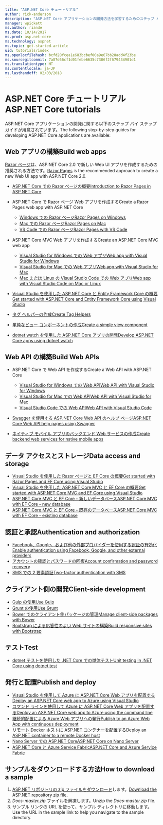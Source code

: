```yaml
---
title: "ASP.NET Core チュートリアル"
author: rick-anderson
description: "ASP.NET Core アプリケーションの開発方法を学習するためのステップ バイ ステップ ガイドの一覧です。"
manager: wpickett
ms.author: riande
ms.date: 10/14/2017
ms.prod: asp.net-core
ms.technology: aspnet
ms.topic: get-started-article
uid: tutorials/index
ms.openlocfilehash: bcfd20fcea1e683bcbef00a9e67bb28add4f23be
ms.sourcegitcommit: 7a87d66cf1d01febe6635c7306f2f679434901d1
ms.translationtype: HT
ms.contentlocale: ja-JP
ms.lasthandoff: 02/03/2018
---
```

# <a name="aspnet-core-tutorials"></a><span data-ttu-id="88ce2-103">ASP.NET Core チュートリアル</span><span class="sxs-lookup"><span data-stu-id="88ce2-103">ASP.NET Core tutorials</span></span>

<span data-ttu-id="88ce2-104">ASP.NET Core アプリケーションの開発に関する以下のステップ バイ ステップ ガイドが用意されています。</span><span class="sxs-lookup"><span data-stu-id="88ce2-104">The following step-by-step guides for developing ASP.NET Core applications are available:</span></span>

## <a name="build-web-apps"></a><span data-ttu-id="88ce2-105">Web アプリの構築</span><span class="sxs-lookup"><span data-stu-id="88ce2-105">Build web apps</span></span>

<span data-ttu-id="88ce2-106">[Razor ページ](xref:mvc/razor-pages/index)は、ASP.NET Core 2.0 で新しい Web UI アプリを作成するための推奨される方法です。</span><span class="sxs-lookup"><span data-stu-id="88ce2-106">[Razor Pages](xref:mvc/razor-pages/index) is the recommended approach to create a new Web UI app with ASP.NET Core 2.0.</span></span>

* [<span data-ttu-id="88ce2-107">ASP.NET Core での Razor ページの概要</span><span class="sxs-lookup"><span data-stu-id="88ce2-107">Introduction to Razor Pages in ASP.NET Core</span></span>](xref:mvc/razor-pages/index)
* <span data-ttu-id="88ce2-108">ASP.NET Core で Razor ページ Web アプリを作成する</span><span class="sxs-lookup"><span data-stu-id="88ce2-108">Create a Razor Pages web app with ASP.NET Core</span></span>

   * [<span data-ttu-id="88ce2-109">Windows での Razor ページ</span><span class="sxs-lookup"><span data-stu-id="88ce2-109">Razor Pages on Windows</span></span>](xref:tutorials/razor-pages/index)
   * [<span data-ttu-id="88ce2-110">Mac での Razor ページ</span><span class="sxs-lookup"><span data-stu-id="88ce2-110">Razor Pages on Mac</span></span>](xref:tutorials/razor-pages-mac/index)
   * [<span data-ttu-id="88ce2-111">VS Code での Razor ページ</span><span class="sxs-lookup"><span data-stu-id="88ce2-111">Razor Pages with VS Code</span></span>](xref:tutorials/razor-pages-vsc/index)  

* <span data-ttu-id="88ce2-112">ASP.NET Core MVC Web アプリを作成する</span><span class="sxs-lookup"><span data-stu-id="88ce2-112">Create an ASP.NET Core MVC web app</span></span>

   * [<span data-ttu-id="88ce2-113">Visual Studio for Windows での Web アプリ</span><span class="sxs-lookup"><span data-stu-id="88ce2-113">Web app with Visual Studio for Windows</span></span>](first-mvc-app/index.md)
   * [<span data-ttu-id="88ce2-114">Visual Studio for Mac での Web アプリ</span><span class="sxs-lookup"><span data-stu-id="88ce2-114">Web app with Visual Studio for Mac</span></span>](first-mvc-app-mac/index.md)
   * [<span data-ttu-id="88ce2-115">Mac または Linux の Visual Studio Code での Web アプリ</span><span class="sxs-lookup"><span data-stu-id="88ce2-115">Web app with Visual Studio Code on Mac or Linux</span></span>](first-mvc-app-xplat/index.md)

* [<span data-ttu-id="88ce2-116">Visual Studio を使用した ASP.NET Core と Entity Framework Core の概要</span><span class="sxs-lookup"><span data-stu-id="88ce2-116">Get started with ASP.NET Core and Entity Framework Core using Visual Studio</span></span>](../data/ef-mvc/index.md)
* [<span data-ttu-id="88ce2-117">タグ ヘルパーの作成</span><span class="sxs-lookup"><span data-stu-id="88ce2-117">Create Tag Helpers</span></span>](../mvc/views/tag-helpers/authoring.md)
* [<span data-ttu-id="88ce2-118">単純なビュー コンポーネントの作成</span><span class="sxs-lookup"><span data-stu-id="88ce2-118">Create a simple view component</span></span>](../mvc/views/view-components.md#walkthrough-creating-a-simple-view-component)
* [<span data-ttu-id="88ce2-119">dotnet watch を使用した ASP.NET Core アプリの開発</span><span class="sxs-lookup"><span data-stu-id="88ce2-119">Develop ASP.NET Core apps using dotnet watch</span></span>](dotnet-watch.md)

## <a name="build-web-apis"></a><span data-ttu-id="88ce2-120">Web API の構築</span><span class="sxs-lookup"><span data-stu-id="88ce2-120">Build Web APIs</span></span>
* <span data-ttu-id="88ce2-121">ASP.NET Core で Web API を作成する</span><span class="sxs-lookup"><span data-stu-id="88ce2-121">Create a Web API with ASP.NET Core</span></span>

  * [<span data-ttu-id="88ce2-122">Visual Studio for Windows での Web API</span><span class="sxs-lookup"><span data-stu-id="88ce2-122">Web API with Visual Studio for Windows</span></span>](first-web-api.md)
  * [<span data-ttu-id="88ce2-123">Visual Studio for Mac での Web API</span><span class="sxs-lookup"><span data-stu-id="88ce2-123">Web API with Visual Studio for Mac</span></span>](xref:tutorials/first-web-api-mac)
  * [<span data-ttu-id="88ce2-124">Visual Studio Code での Web API</span><span class="sxs-lookup"><span data-stu-id="88ce2-124">Web API with Visual Studio Code</span></span>](web-api-vsc.md)
  
* [<span data-ttu-id="88ce2-125">Swagger を使用する ASP.NET Core Web API のヘルプ ページ</span><span class="sxs-lookup"><span data-stu-id="88ce2-125">ASP.NET Core Web API help pages using Swagger</span></span>](web-api-help-pages-using-swagger.md)
* [<span data-ttu-id="88ce2-126">ネイティブ モバイル アプリのバックエンド Web サービスの作成</span><span class="sxs-lookup"><span data-stu-id="88ce2-126">Create backend web services for native mobile apps</span></span>](../mobile/native-mobile-backend.md)

## <a name="data-access-and-storage"></a><span data-ttu-id="88ce2-127">データ アクセスとストレージ</span><span class="sxs-lookup"><span data-stu-id="88ce2-127">Data access and storage</span></span>
* [<span data-ttu-id="88ce2-128">Visual Studio を使用した Razor ページと EF Core の概要</span><span class="sxs-lookup"><span data-stu-id="88ce2-128">Get started with Razor Pages and EF Core using Visual Studio</span></span>](xref:data/ef-rp/intro)
* [<span data-ttu-id="88ce2-129">Visual Studio を使用した ASP.NET Core MVC と EF Core の概要</span><span class="sxs-lookup"><span data-stu-id="88ce2-129">Get started with ASP.NET Core MVC and EF Core using Visual Studio</span></span>](../data/ef-mvc/index.md)
* [<span data-ttu-id="88ce2-130">ASP.NET Core MVC と EF Core - 新しいデータベース</span><span class="sxs-lookup"><span data-stu-id="88ce2-130">ASP.NET Core MVC with EF Core - new database</span></span>](https://docs.microsoft.com/ef/core/get-started/aspnetcore/new-db)
* [<span data-ttu-id="88ce2-131">ASP.NET Core MVC と EF Core - 既存のデータベース</span><span class="sxs-lookup"><span data-stu-id="88ce2-131">ASP.NET Core MVC with EF Core - existing database</span></span>](https://docs.microsoft.com/ef/core/get-started/aspnetcore/existing-db)

## <a name="authentication-and-authorization"></a><span data-ttu-id="88ce2-132">認証と承認</span><span class="sxs-lookup"><span data-stu-id="88ce2-132">Authentication and authorization</span></span>
* [<span data-ttu-id="88ce2-133">Facebook、Google、および他の外部プロバイダーを使用する認証の有効化</span><span class="sxs-lookup"><span data-stu-id="88ce2-133">Enable authentication using Facebook, Google, and other external providers</span></span>](../security/authentication/social/index.md)
* [<span data-ttu-id="88ce2-134">アカウントの確認とパスワードの回復</span><span class="sxs-lookup"><span data-stu-id="88ce2-134">Account confirmation and password recovery</span></span>](../security/authentication/accconfirm.md)
* [<span data-ttu-id="88ce2-135">SMS での 2 要素認証</span><span class="sxs-lookup"><span data-stu-id="88ce2-135">Two-factor authentication with SMS</span></span>](../security/authentication/2fa.md)

## <a name="client-side-development"></a><span data-ttu-id="88ce2-136">クライアント側の開発</span><span class="sxs-lookup"><span data-stu-id="88ce2-136">Client-side development</span></span>
* [<span data-ttu-id="88ce2-137">Gulp の使用</span><span class="sxs-lookup"><span data-stu-id="88ce2-137">Use Gulp</span></span>](../client-side/using-gulp.md)
* [<span data-ttu-id="88ce2-138">Grunt の使用</span><span class="sxs-lookup"><span data-stu-id="88ce2-138">Use Grunt</span></span>](../client-side/using-grunt.md)
* [<span data-ttu-id="88ce2-139">Bower でのクライアント側パッケージの管理</span><span class="sxs-lookup"><span data-stu-id="88ce2-139">Manage client-side packages with Bower</span></span>](../client-side/bower.md)
* [<span data-ttu-id="88ce2-140">Bootstrap による応答性のよい Web サイトの構築</span><span class="sxs-lookup"><span data-stu-id="88ce2-140">Build responsive sites with Bootstrap</span></span>](../client-side/bootstrap.md)

## <a name="test"></a><span data-ttu-id="88ce2-141">テスト</span><span class="sxs-lookup"><span data-stu-id="88ce2-141">Test</span></span>
* [<span data-ttu-id="88ce2-142">dotnet テストを使用した .NET Core での単体テスト</span><span class="sxs-lookup"><span data-stu-id="88ce2-142">Unit testing in .NET Core using dotnet test</span></span>](https://docs.microsoft.com/dotnet/articles/core/testing/unit-testing-with-dotnet-test)

## <a name="publish-and-deploy"></a><span data-ttu-id="88ce2-143">発行と配置</span><span class="sxs-lookup"><span data-stu-id="88ce2-143">Publish and deploy</span></span>
* [<span data-ttu-id="88ce2-144">Visual Studio を使用して Azure に ASP.NET Core Web アプリを配置する</span><span class="sxs-lookup"><span data-stu-id="88ce2-144">Deploy an ASP.NET Core web app to Azure using Visual Studio</span></span>](publish-to-azure-webapp-using-vs.md)
* [<span data-ttu-id="88ce2-145">コマンド ラインを使用して Azure に ASP.NET Core Web アプリを配置する</span><span class="sxs-lookup"><span data-stu-id="88ce2-145">Deploy an ASP.NET Core web app to Azure using the command line</span></span>](publish-to-azure-webapp-using-cli.md)
* [<span data-ttu-id="88ce2-146">継続的配置による Azure Web アプリへの発行</span><span class="sxs-lookup"><span data-stu-id="88ce2-146">Publish to an Azure Web App with continuous deployment</span></span>](xref:host-and-deploy/azure-apps/azure-continuous-deployment)
* [<span data-ttu-id="88ce2-147">リモート Docker ホストに ASP.NET コンテナーを配置する</span><span class="sxs-lookup"><span data-stu-id="88ce2-147">Deploy an ASP.NET container to a remote Docker host</span></span>](https://docs.microsoft.com/azure/vs-azure-tools-docker-hosting-web-apps-in-docker)
* [<span data-ttu-id="88ce2-148">Nano Server での ASP.NET Core</span><span class="sxs-lookup"><span data-stu-id="88ce2-148">ASP.NET Core on Nano Server</span></span>](nano-server.md)
* [<span data-ttu-id="88ce2-149">ASP.NET Core と Azure Service Fabric</span><span class="sxs-lookup"><span data-stu-id="88ce2-149">ASP.NET Core and Azure Service Fabric</span></span>](https://docs.microsoft.com/azure/service-fabric/service-fabric-add-a-web-frontend)

<a name="download"></a> 
## <a name="how-to-download-a-sample"></a><span data-ttu-id="88ce2-150">サンプルをダウンロードする方法</span><span class="sxs-lookup"><span data-stu-id="88ce2-150">How to download a sample</span></span>
1. <span data-ttu-id="88ce2-151">[ASP.NET リポジトリの zip ファイルをダウンロード](https://codeload.github.com/aspnet/Docs/zip/master)します。</span><span class="sxs-lookup"><span data-stu-id="88ce2-151">[Download the ASP.NET repository zip file](https://codeload.github.com/aspnet/Docs/zip/master).</span></span>
1. <span data-ttu-id="88ce2-152">*Docs-master.zip* ファイルを解凍します。</span><span class="sxs-lookup"><span data-stu-id="88ce2-152">Unzip the *Docs-master.zip* file.</span></span>
1. <span data-ttu-id="88ce2-153">サンプル リンクの URL を使って、サンプル ディレクトリに移動します。</span><span class="sxs-lookup"><span data-stu-id="88ce2-153">Use the URL in the sample link to help you navigate to the sample directory.</span></span> 
